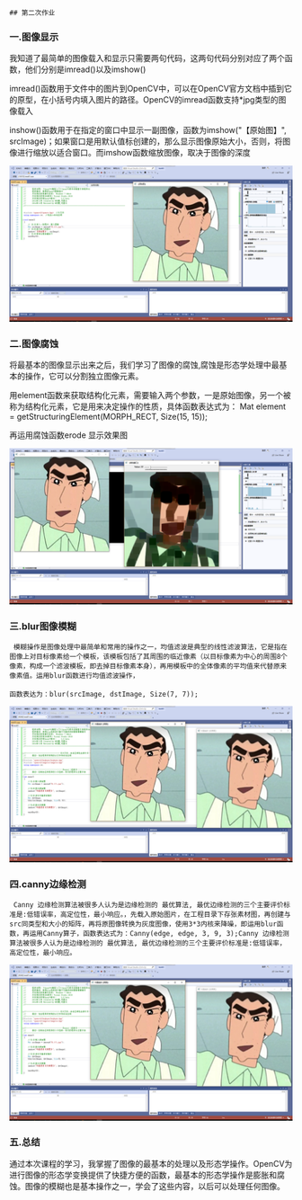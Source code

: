                                                                                                                                                                                                   ## 第二次作业
### 一.图像显示
  我知道了最简单的图像载入和显示只需要两句代码，这两句代码分别对应了两个函数，他们分别是imread()以及imshow()

  imread()函数用于文件中的图片到OpenCV中，可以在OpenCV官方文档中插到它的原型，在小括号内填入图片的路径。OpenCV的imread函数支持*jpg类型的图像载入

  inshow()函数用于在指定的窗口中显示一副图像，函数为imshow("【原始图】", srcImage)；如果窗口是用默认值标创建的，那么显示图像原始大小，否则，将图像进行缩放以适合窗口。而imshow函数缩放图像，取决于图像的深度

 ![](./media/02.jpg)
 ### 二.图像腐蚀
   将最基本的图像显示出来之后，我们学习了图像的腐蚀,腐蚀是形态学处理中最基本的操作，它可以分割独立图像元素。

   用element函数来获取结构化元素，需要输入两个参数，一是原始图像，另一个被称为结构化元素，它是用来决定操作的性质，具体函数表达式为：
   Mat element = getStructuringElement(MORPH_RECT, Size(15, 15));

   再运用腐蚀函数erode 显示效果图

   ![alt jpg](./media/01.jpg)
   ### 三.blur图像模糊
     模糊操作是图像处理中最简单和常用的操作之一，均值滤波是典型的线性滤波算法，它是指在图像上对目标像素给一个模板，该模板包括了其周围的临近像素（以目标像素为中心的周围8个像素，构成一个滤波模板，即去掉目标像素本身），再用模板中的全体像素的平均值来代替原来像素值。运用blur函数进行均值滤波操作，
      
    函数表达为：blur(srcImage, dstImage, Size(7, 7));
   ![alt jpg](./media/03.jpg)
   ### 四.canny边缘检测
     Canny 边缘检测算法被很多人认为是边缘检测的 最优算法, 最优边缘检测的三个主要评价标准是:低错误率，高定位性，最小响应。，先载入原始图片，在工程目录下存张素材图，再创建与src同类型和大小的矩阵，再将原图像转换为灰度图像，使用3*3内核来降噪，即运用blur函数，再运用Canny算子，函数表达式为：Canny(edge, edge, 3, 9, 3);Canny 边缘检测算法被很多人认为是边缘检测的 最优算法, 最优边缘检测的三个主要评价标准是:低错误率，高定位性，最小响应。
   ![alt jpg](./media/03.jpg)
 ### 五.总结
   通过本次课程的学习，我掌握了图像的最基本的处理以及形态学操作。OpenCV为进行图像的形态学变换提供了快捷方便的函数，最基本的形态学操作是膨胀和腐蚀。图像的模糊也是基本操作之一，学会了这些内容，以后可以处理任何图像。 